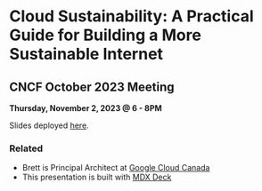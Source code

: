 # Cloud Sustainability: A Practical Guide for Building a More Sustainable Internet 

## CNCF October 2023 Meeting

**Thursday, November 2, 2023  @ 6 - 8PM**




Slides deployed [here](http://cncf-cloud-sustainability.tackaberry.dev/).



### Related

- Brett is Principal Architect at [Google Cloud Canada](https://www.google.com)
- This presentation is built with [MDX Deck](https://github.com/jxnblk/mdx-deck)



